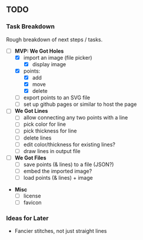 ## TODO

### Task Breakdown

Rough breakdown of next steps / tasks.

- [ ] **MVP: We Got Holes**
  - [x] import an image (file picker)
    - [x] display image
  - [x] points:
    - [x] add
    - [x] move
    - [x] delete
  - [ ] export points to an SVG file
  - [ ] set up github pages or similar to host the page
- [ ] **We Got Lines**
  - [ ] allow connecting any two points with a line
  - [ ] pick color for line
  - [ ] pick thickness for line
  - [ ] delete lines
  - [ ] edit color/thickness for existing lines?
  - [ ] draw lines in output file
- [ ] **We Got Files**
  - [ ] save points (& lines) to a file (JSON?)
  - [ ] embed the imported image?
  - [ ] load points (& lines) + image
- **Misc**
  - [ ] license
  - [ ] favicon

### Ideas for Later

- Fancier stitches, not just straight lines
